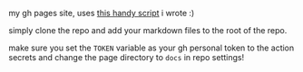 my gh pages site, uses [this handy script](https://gist.github.com/ayshptk/27602a1796cd88aa81bd70f588357c26) i wrote :)

simply clone the repo and add your markdown files to the root of the repo.

make sure you set the `TOKEN` variable as your gh personal token to the action secrets and change the page directory to `docs` in repo settings!